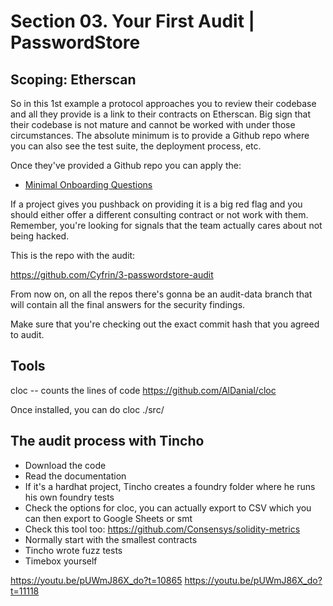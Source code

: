 # Section 03. Your First Audit | PasswordStore

## Scoping: Etherscan

So in this 1st example a protocol approaches you to review their codebase and all they provide is a link to their contracts on Etherscan. Big sign that their codebase is not mature and cannot be worked with under those circumstances. The absolute minimum is to provide a Github repo where you can also see the test suite, the deployment process, etc.

Once they've provided a Github repo you can apply the:

- [Minimal Onboarding Questions](https://github.com/Cyfrin/security-and-auditing-full-course-s23/blob/main/minimal-onboarding-questions.md)

If a project gives you pushback on providing it is a big red flag and you should either offer a different consulting contract or not work with them. Remember, you're looking for signals that the team actually cares about not being hacked.

This is the repo with the audit:

https://github.com/Cyfrin/3-passwordstore-audit

From now on, on all the repos there's gonna be an audit-data branch that will contain all the final answers for the security findings.

Make sure that you're checking out the exact commit hash that you agreed to audit.

## Tools

cloc -- counts the lines of code
https://github.com/AlDanial/cloc

Once installed, you can do cloc ./src/

## The audit process with Tincho

- Download the code
- Read the documentation
- If it's a hardhat project, Tincho creates a foundry folder where he runs his own foundry tests
- Check the options for cloc, you can actually export to CSV which you can then export to Google Sheets or smt
- Check this tool too: https://github.com/Consensys/solidity-metrics
- Normally start with the smallest contracts
- Tincho wrote fuzz tests
- Timebox yourself

https://youtu.be/pUWmJ86X_do?t=10865
https://youtu.be/pUWmJ86X_do?t=11118
